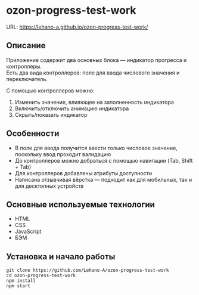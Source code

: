 # ozon-progress-test-work

URL: https://lehano-a.github.io/ozon-progress-test-work/

## Описание

Приложение содержит два основных блока — индикатор прогресса и контроллеры.  
Есть два вида контроллеров: поле для ввода числового значения и переключатель.

С помощью контроллеров можно:
1. Изменить значение, влияющее на заполненность индикатора
2. Включить/отключить анимацию индикатора
3. Скрыть/показать индикатор

## Особенности
- В поле для ввода получится ввести только числовое значение, поскольку ввод проходит валидацию
- До контроллеров можно добраться с помощью навигации (Tab, Shift + Tab)
- Для контроллеров добавлены атрибуты доступности
- Написана отзывчивая вёрстка — подходит как для мобильных, так и для десктопных устройств


## Основные используемые технологии

- HTML
- CSS
- JavaScript
- БЭМ

## Установка и начало работы

```
git clone https://github.com/Lehano-A/ozon-progress-test-work
cd ozon-progress-test-work
npm install
npm start
```
